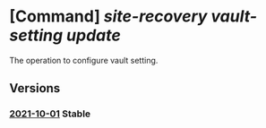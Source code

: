 # [Command] _site-recovery vault-setting update_

The operation to configure vault setting.

## Versions

### [2021-10-01](/Resources/mgmt-plane/L3N1YnNjcmlwdGlvbnMve30vcmVzb3VyY2Vncm91cHMve30vcHJvdmlkZXJzL21pY3Jvc29mdC5yZWNvdmVyeXNlcnZpY2VzL3ZhdWx0cy97fS9yZXBsaWNhdGlvbnZhdWx0c2V0dGluZ3Mve30=/2021-10-01.xml) **Stable**

<!-- mgmt-plane /subscriptions/{}/resourcegroups/{}/providers/microsoft.recoveryservices/vaults/{}/replicationvaultsettings/{} 2021-10-01 -->
